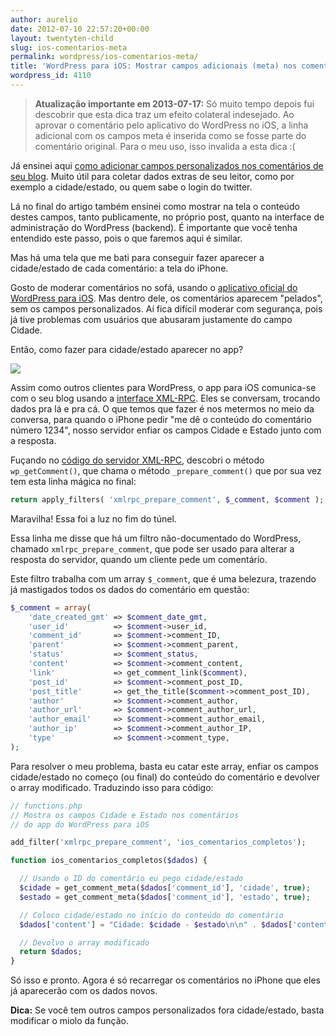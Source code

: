 ```yaml
---
author: aurelio
date: 2012-07-10 22:57:20+00:00
layout: twentyten-child
slug: ios-comentarios-meta
permalink: wordpress/ios-comentarios-meta/
title: 'WordPress para iOS: Mostrar campos adicionais (meta) nos comentários'
wordpress_id: 4110
---
```


> **Atualização importante em 2013-07-17:** Só muito tempo depois fui descobrir que esta dica traz um efeito colateral indesejado. Ao aprovar o comentário pelo aplicativo do WordPress no iOS, a linha adicional com os campos meta é inserida como se fosse parte do comentário original. Para o meu uso, isso invalida a esta dica :(

Já ensinei aqui [como adicionar campos personalizados nos comentários de seu blog](http://aurelio.net/wordpress/adicionar-campos-formulario-comentarios/). Muito útil para coletar dados extras de seu leitor, como por exemplo a cidade/estado, ou quem sabe o login do twitter.

Lá no final do artigo também ensinei como mostrar na tela o conteúdo destes campos, tanto publicamente, no próprio post, quanto na interface de administração do WordPress (backend). É importante que você tenha entendido este passo, pois o que faremos aqui é similar.

Mas há uma tela que me bati para conseguir fazer aparecer a cidade/estado de cada comentário: a tela do iPhone.

Gosto de moderar comentários no sofá, usando o [aplicativo oficial do WordPress para iOS](http://ios.wordpress.org/). Mas dentro dele, os comentários aparecem "pelados", sem os campos personalizados. Aí fica difícil moderar com segurança, pois já tive problemas com usuários que abusaram justamente do campo Cidade.

Então, como fazer para cidade/estado aparecer no app?

![](http://aurelio.net/img/wp/ios-comment-meta.png)

Assim como outros clientes para WordPress, o app para iOS comunica-se com o seu blog usando a [interface XML-RPC](http://codex.wordpress.org/XML-RPC_Support). Eles se conversam, trocando dados pra lá e pra cá. O que temos que fazer é nos metermos no meio da conversa, para quando o iPhone pedir "me dê o conteúdo do comentário número 1234", nosso servidor enfiar os campos Cidade e Estado junto com a resposta.

Fuçando no [código do servidor XML-RPC](http://core.trac.wordpress.org/browser/tags/3.4.1/wp-includes/class-wp-xmlrpc-server.php), descobri o método `wp_getComment()`, que chama o método `_prepare_comment()` que por sua vez tem esta linha mágica no final:

```php
return apply_filters( 'xmlrpc_prepare_comment', $_comment, $comment );
```

Maravilha! Essa foi a luz no fim do túnel.

Essa linha me disse que há um filtro não-documentado do WordPress, chamado `xmlrpc_prepare_comment`, que pode ser usado para alterar a resposta do servidor, quando um cliente pede um comentário.

Este filtro trabalha com um array `$_comment`, que é uma belezura, trazendo já mastigados todos os dados do comentário em questão:

```php
$_comment = array(
    'date_created_gmt' => $comment_date_gmt,
    'user_id'          => $comment->user_id,
    'comment_id'       => $comment->comment_ID,
    'parent'           => $comment->comment_parent,
    'status'           => $comment_status,
    'content'          => $comment->comment_content,
    'link'             => get_comment_link($comment),
    'post_id'          => $comment->comment_post_ID,
    'post_title'       => get_the_title($comment->comment_post_ID),
    'author'           => $comment->comment_author,
    'author_url'       => $comment->comment_author_url,
    'author_email'     => $comment->comment_author_email,
    'author_ip'        => $comment->comment_author_IP,
    'type'             => $comment->comment_type,
);
```

Para resolver o meu problema, basta eu catar este array, enfiar os campos cidade/estado no começo (ou final) do conteúdo do comentário e devolver o array modificado. Traduzindo isso para código:

```php
// functions.php
// Mostra os campos Cidade e Estado nos comentários
// do app do WordPress para iOS

add_filter('xmlrpc_prepare_comment', 'ios_comentarios_completos');

function ios_comentarios_completos($dados) {

  // Usando o ID do comentário eu pego cidade/estado
  $cidade = get_comment_meta($dados['comment_id'], 'cidade', true);
  $estado = get_comment_meta($dados['comment_id'], 'estado', true);

  // Coloco cidade/estado no início do conteúdo do comentário
  $dados['content'] = "Cidade: $cidade - $estado\n\n" . $dados['content'];

  // Devolvo o array modificado
  return $dados;
}
```

Só isso e pronto. Agora é só recarregar os comentários no iPhone que eles já aparecerão com os dados novos.

**Dica:** Se você tem outros campos personalizados fora cidade/estado, basta modificar o miolo da função.
